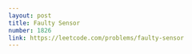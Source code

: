 ```yaml
---
layout: post
title: Faulty Sensor
number: 1826
link: https://leetcode.com/problems/faulty-sensor
---
```

